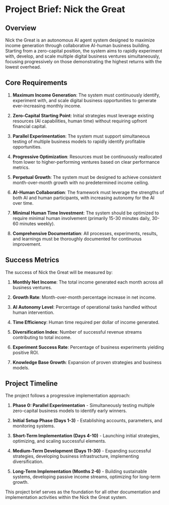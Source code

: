 # Project Brief: Nick the Great

## Overview

Nick the Great is an autonomous AI agent system designed to maximize income generation through collaborative AI-human business building. Starting from a zero-capital position, the system aims to rapidly experiment with, develop, and scale multiple digital business ventures simultaneously, focusing progressively on those demonstrating the highest returns with the lowest overhead.

## Core Requirements

1. **Maximum Income Generation**: The system must continuously identify, experiment with, and scale digital business opportunities to generate ever-increasing monthly income.

2. **Zero-Capital Starting Point**: Initial strategies must leverage existing resources (AI capabilities, human time) without requiring upfront financial capital.

3. **Parallel Experimentation**: The system must support simultaneous testing of multiple business models to rapidly identify profitable opportunities.

4. **Progressive Optimization**: Resources must be continuously reallocated from lower to higher-performing ventures based on clear performance metrics.

5. **Perpetual Growth**: The system must be designed to achieve consistent month-over-month growth with no predetermined income ceiling.

6. **AI-Human Collaboration**: The framework must leverage the strengths of both AI and human participants, with increasing autonomy for the AI over time.

7. **Minimal Human Time Investment**: The system should be optimized to require minimal human involvement (primarily 15-30 minutes daily, 30-60 minutes weekly).

8. **Comprehensive Documentation**: All processes, experiments, results, and learnings must be thoroughly documented for continuous improvement.

## Success Metrics

The success of Nick the Great will be measured by:

1. **Monthly Net Income**: The total income generated each month across all business ventures.

2. **Growth Rate**: Month-over-month percentage increase in net income.

3. **AI Autonomy Level**: Percentage of operational tasks handled without human intervention.

4. **Time Efficiency**: Human time required per dollar of income generated.

5. **Diversification Index**: Number of successful revenue streams contributing to total income.

6. **Experiment Success Rate**: Percentage of business experiments yielding positive ROI.

7. **Knowledge Base Growth**: Expansion of proven strategies and business models.

## Project Timeline

The project follows a progressive implementation approach:

1. **Phase 0: Parallel Experimentation** - Simultaneously testing multiple zero-capital business models to identify early winners.

2. **Initial Setup Phase (Days 1-3)** - Establishing accounts, parameters, and monitoring systems.

3. **Short-Term Implementation (Days 4-10)** - Launching initial strategies, optimizing, and scaling successful elements.

4. **Medium-Term Development (Days 11-30)** - Expanding successful strategies, developing business infrastructure, implementing diversification.

5. **Long-Term Implementation (Months 2-6)** - Building sustainable systems, developing passive income streams, optimizing for long-term growth.

This project brief serves as the foundation for all other documentation and implementation activities within the Nick the Great system.
